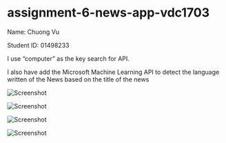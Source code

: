 # assignment-6-news-app-vdc1703

Name: Chuong Vu

Student ID: 01498233

I use “computer” as the key search for API.

I also have add the Microsoft Machine Learning API to detect the language written of the News based on the title of the news

![Screenshot](Screenshot_1.png) 

![Screenshot](Screenshot_2.png) 

![Screenshot](Screenshot_3.png) 

![Screenshot](Screenshot_4.png) 